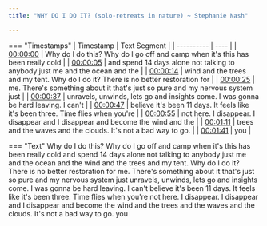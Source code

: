 ```yaml
---
title: "WHY DO I DO IT? (solo-retreats in nature) ~ Stephanie Nash"

---
```

=== "Timestamps"
    | Timestamp | Text Segment |
    | ---------- | ----  |
    | [00:00:00](https://www.youtube.com/watch?v=nhwivp2OqAY&t=0) |  Why do I do this? Why do I go off and camp when it's this has been really cold |
    | [00:00:05](https://www.youtube.com/watch?v=nhwivp2OqAY&t=5) |  and spend 14 days alone not talking to anybody just me and the ocean and the |
    | [00:00:14](https://www.youtube.com/watch?v=nhwivp2OqAY&t=14) |  wind and the trees and my tent. Why do I do it? There is no better restoration for |
    | [00:00:25](https://www.youtube.com/watch?v=nhwivp2OqAY&t=25) |  me. There's something about it that's just so pure and my nervous system just |
    | [00:00:37](https://www.youtube.com/watch?v=nhwivp2OqAY&t=37) |  unravels, unwinds, lets go and insights come. I was gonna be hard leaving. I can't |
    | [00:00:47](https://www.youtube.com/watch?v=nhwivp2OqAY&t=47) |  believe it's been 11 days. It feels like it's been three. Time flies when you're |
    | [00:00:55](https://www.youtube.com/watch?v=nhwivp2OqAY&t=55) |  not here. I disappear. I disappear and I disappear and become the wind and the |
    | [00:01:11](https://www.youtube.com/watch?v=nhwivp2OqAY&t=71) |  trees and the waves and the clouds. It's not a bad way to go. |
    | [00:01:41](https://www.youtube.com/watch?v=nhwivp2OqAY&t=101) |  you |

=== "Text"
     Why do I do this? Why do I go off and camp when it's this has been really cold and spend 14 days alone not talking to anybody just me and the ocean and the wind and the trees and my tent. Why do I do it? There is no better restoration for me. There's something about it that's just so pure and my nervous system just unravels, unwinds, lets go and insights come. I was gonna be hard leaving. I can't believe it's been 11 days. It feels like it's been three. Time flies when you're not here. I disappear. I disappear and I disappear and become the wind and the trees and the waves and the clouds. It's not a bad way to go. you
